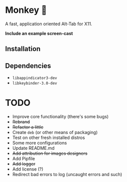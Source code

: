 # Monkey 🐒
A fast, application oriented Alt-Tab for X11.

**Include an example screen-cast**

## Installation

## Dependencies
* `libappindicator3-dev`
* `libkeybinder-3.0-dev`

# TODO
* Improve core functionality (there's some bugs)
* ~~Rebrand~~
* ~~Refactor a little~~
* Create `deb` (or other means of packaging)
* Test on other fresh installed distros
* Some more configurations
* Update README.md
* ~~Add attribution for images designers~~
* Add Pipfile
* ~~Add logger~~
* Add license (?)
* Redirect bad errors to log (uncaught errors and such)